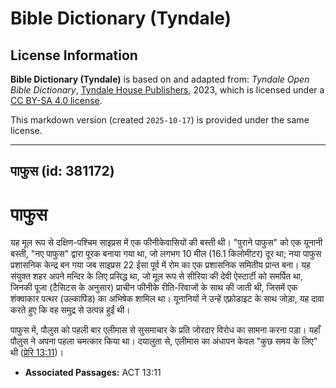# Bible Dictionary (Tyndale)

## License Information

**Bible Dictionary (Tyndale)** is based on and adapted from: _Tyndale Open Bible Dictionary_, [Tyndale House Publishers](https://tyndaleopenresources.com/), 2023, which is licensed under a [CC BY-SA 4.0 license](https://creativecommons.org/licenses/by-sa/4.0/legalcode.en).

This markdown version (created `2025-10-17`) is provided under the same license.



--------------------------------

## पाफुस (id: 381172)

पाफुस
=====

यह मूल रूप से दक्षिण\-पश्चिम साइप्रस में एक फीनीकेवासियों की बस्ती थी। "पुराने पाफुस" को एक यूनानी बस्ती, "नए पाफुस" द्वारा पूरक बनाया गया था, जो लगभग 10 मील (16\.1 किलोमीटर) दूर था; नया पाफुस प्रशासनिक केन्द्र बन गया जब साइप्रस 22 ईसा पूर्व में रोम का एक प्रशासनिक समितीय प्रान्त बना। यह संयुक्त शहर अपने मन्दिर के लिए प्रसिद्ध था, जो मूल रूप से सीरिया की देवी ऐस्टार्टी को समर्पित था, जिनकी पूजा (टैसिटस के अनुसार) प्राचीन फीनीके रीति\-रिवाजों के साथ की जाती थी, जिसमें एक शंक्वाकार पत्थर (उल्कापिंड) का अभिषेक शामिल था। यूनानियों ने उन्हें एफ़्रोडाइट के साथ जोड़ा, यह दावा करते हुए कि वह समुद्र से उत्पन्न हुईं थी।

पाफुस में, पौलुस को पहली बार एलीमास से सुसमाचार के प्रति जोरदार विरोध का सामना करना पड़ा। यहाँ पौलुस ने अपना पहला चमत्कार किया था। दयालुता से, एलीमास का अंधापन केवल "कुछ समय के लिए" थी ([प्रेरि 13:11](https://ref.ly/Acts13:11))।

* **Associated Passages:** ACT 13:11

